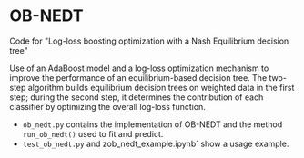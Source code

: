 # OB-NEDT
Code for "Log-loss boosting optimization with a Nash Equilibrium decision tree"

Use of an AdaBoost model and a log-loss optimization mechanism to improve the performance of an equilibrium-based decision tree. The two-step algorithm builds equilibrium decision trees on weighted data in the first step; during the second step, it determines the contribution of each classifier by optimizing the overall log-loss function.

- `ob_nedt.py` contains the implementation of OB-NEDT and the method `run_ob_nedt()` used to fit and predict.
- `test_ob_nedt.py` and zob_nedt_example.ipynb` show a usage example.
